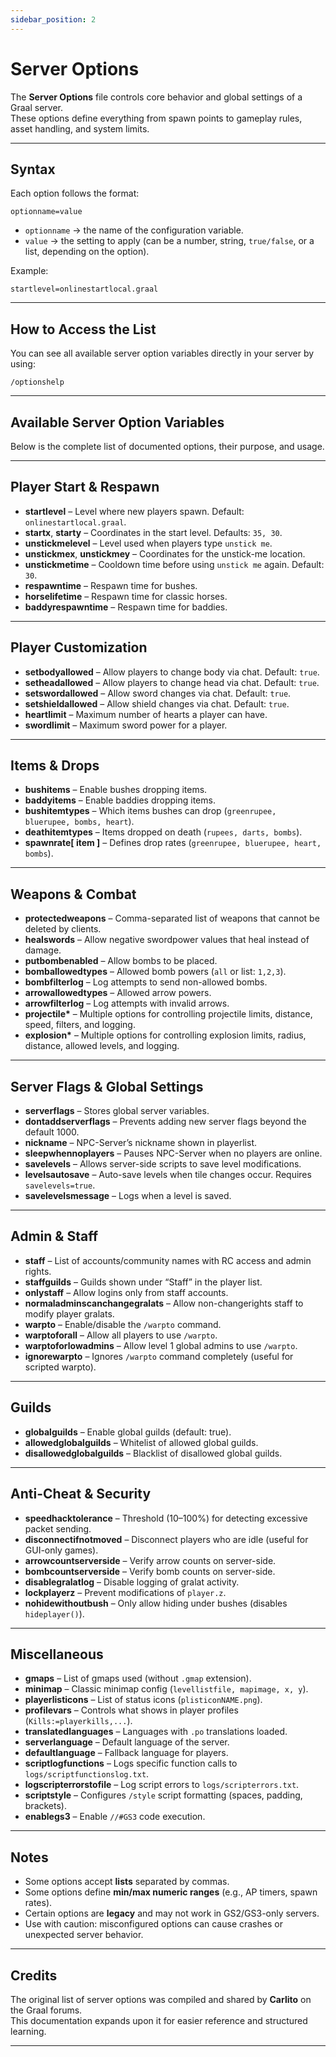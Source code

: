 ```yaml
---
sidebar_position: 2
---
```


# Server Options

The **Server Options** file controls core behavior and global settings of a Graal server.  
These options define everything from spawn points to gameplay rules, asset handling, and system limits.

---

## Syntax

Each option follows the format:

`optionname=value`

-   `optionname` → the name of the configuration variable.
-   `value` → the setting to apply (can be a number, string, `true/false`, or a list, depending on the option).

Example:

`startlevel=onlinestartlocal.graal`

---

## How to Access the List

You can see all available server option variables directly in your server by using:

`/optionshelp`

---

## Available Server Option Variables

Below is the complete list of documented options, their purpose, and usage.

---

## Player Start & Respawn

-   **startlevel** – Level where new players spawn. Default: `onlinestartlocal.graal`.
-   **startx**, **starty** – Coordinates in the start level. Defaults: `35, 30`.
-   **unstickmelevel** – Level used when players type `unstick me`.
-   **unstickmex**, **unstickmey** – Coordinates for the unstick-me location.
-   **unstickmetime** – Cooldown time before using `unstick me` again. Default: `30`.
-   **respawntime** – Respawn time for bushes.
-   **horselifetime** – Respawn time for classic horses.
-   **baddyrespawntime** – Respawn time for baddies.

---

## Player Customization

-   **setbodyallowed** – Allow players to change body via chat. Default: `true`.
-   **setheadallowed** – Allow players to change head via chat. Default: `true`.
-   **setswordallowed** – Allow sword changes via chat. Default: `true`.
-   **setshieldallowed** – Allow shield changes via chat. Default: `true`.
-   **heartlimit** – Maximum number of hearts a player can have.
-   **swordlimit** – Maximum sword power for a player.

---

## Items & Drops

-   **bushitems** – Enable bushes dropping items.
-   **baddyitems** – Enable baddies dropping items.
-   **bushitemtypes** – Which items bushes can drop (`greenrupee, bluerupee, bombs, heart`).
-   **deathitemtypes** – Items dropped on death (`rupees, darts, bombs`).
-   **spawnrate[ item ]** – Defines drop rates (`greenrupee, bluerupee, heart, bombs`).

---

## Weapons & Combat

-   **protectedweapons** – Comma-separated list of weapons that cannot be deleted by clients.
-   **healswords** – Allow negative swordpower values that heal instead of damage.
-   **putbombenabled** – Allow bombs to be placed.
-   **bomballowedtypes** – Allowed bomb powers (`all` or list: `1,2,3`).
-   **bombfilterlog** – Log attempts to send non-allowed bombs.
-   **arrowallowedtypes** – Allowed arrow powers.
-   **arrowfilterlog** – Log attempts with invalid arrows.
-   **projectile\*** – Multiple options for controlling projectile limits, distance, speed, filters, and logging.
-   **explosion\*** – Multiple options for controlling explosion limits, radius, distance, allowed levels, and logging.

---

## Server Flags & Global Settings

-   **serverflags** – Stores global server variables.
-   **dontaddserverflags** – Prevents adding new server flags beyond the default 1000.
-   **nickname** – NPC-Server’s nickname shown in playerlist.
-   **sleepwhennoplayers** – Pauses NPC-Server when no players are online.
-   **savelevels** – Allows server-side scripts to save level modifications.
-   **levelsautosave** – Auto-save levels when tile changes occur. Requires `savelevels=true`.
-   **savelevelsmessage** – Logs when a level is saved.

---

## Admin & Staff

-   **staff** – List of accounts/community names with RC access and admin rights.
-   **staffguilds** – Guilds shown under “Staff” in the player list.
-   **onlystaff** – Allow logins only from staff accounts.
-   **normaladminscanchangegralats** – Allow non-changerights staff to modify player gralats.
-   **warpto** – Enable/disable the `/warpto` command.
-   **warptoforall** – Allow all players to use `/warpto`.
-   **warptoforlowadmins** – Allow level 1 global admins to use `/warpto`.
-   **ignorewarpto** – Ignores `/warpto` command completely (useful for scripted warpto).

---

## Guilds

-   **globalguilds** – Enable global guilds (default: true).
-   **allowedglobalguilds** – Whitelist of allowed global guilds.
-   **disallowedglobalguilds** – Blacklist of disallowed global guilds.

---

## Anti-Cheat & Security

-   **speedhacktolerance** – Threshold (10–100%) for detecting excessive packet sending.
-   **disconnectifnotmoved** – Disconnect players who are idle (useful for GUI-only games).
-   **arrowcountserverside** – Verify arrow counts on server-side.
-   **bombcountserverside** – Verify bomb counts on server-side.
-   **disablegralatlog** – Disable logging of gralat activity.
-   **lockplayerz** – Prevent modifications of `player.z`.
-   **nohidewithoutbush** – Only allow hiding under bushes (disables `hideplayer()`).

---

## Miscellaneous

-   **gmaps** – List of gmaps used (without `.gmap` extension).
-   **minimap** – Classic minimap config (`levellistfile, mapimage, x, y`).
-   **playerlisticons** – List of status icons (`plisticonNAME.png`).
-   **profilevars** – Controls what shows in player profiles (`Kills:=playerkills,...`).
-   **translatedlanguages** – Languages with `.po` translations loaded.
-   **serverlanguage** – Default language of the server.
-   **defaultlanguage** – Fallback language for players.
-   **scriptlogfunctions** – Logs specific function calls to `logs/scriptfunctionslog.txt`.
-   **logscripterrorstofile** – Log script errors to `logs/scripterrors.txt`.
-   **scriptstyle** – Configures `/style` script formatting (spaces, padding, brackets).
-   **enablegs3** – Enable `//#GS3` code execution.

---

## Notes

-   Some options accept **lists** separated by commas.
-   Some options define **min/max numeric ranges** (e.g., AP timers, spawn rates).
-   Certain options are **legacy** and may not work in GS2/GS3-only servers.
-   Use with caution: misconfigured options can cause crashes or unexpected server behavior.

---

## Credits

The original list of server options was compiled and shared by **Carlito** on the Graal forums.  
This documentation expands upon it for easier reference and structured learning.

---
